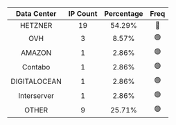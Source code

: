 | Data Center | IP Count | Percentage | Freq |
|:------------:|:--------:|:-----------:|:-----:|
| HETZNER | 19 | 54.29% | 🔴 |
| OVH | 3 | 8.57% | 🟢 |
| AMAZON | 1 | 2.86% | 🟢 |
| Contabo | 1 | 2.86% | 🟢 |
| DIGITALOCEAN | 1 | 2.86% | 🟢 |
| Interserver | 1 | 2.86% | 🟢 |
| OTHER | 9 | 25.71% | 🟢 |